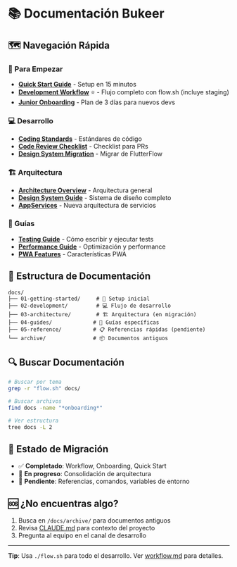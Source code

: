 # 📚 Documentación Bukeer

## 🗺️ Navegación Rápida

### 🚀 Para Empezar
- **[Quick Start Guide](./01-getting-started/quick-start.md)** - Setup en 15 minutos
- **[Development Workflow](./02-development/workflow.md)** ⭐ - Flujo completo con flow.sh (incluye staging)
- **[Junior Onboarding](./04-guides/junior-onboarding.md)** - Plan de 3 días para nuevos devs

### 💻 Desarrollo
- **[Coding Standards](./CONTRIBUTING.md)** - Estándares de código
- **[Code Review Checklist](./CODE_REVIEW_CHECKLIST.md)** - Checklist para PRs
- **[Design System Migration](./DESIGN_SYSTEM_MIGRATION.md)** - Migrar de FlutterFlow

### 🏗️ Arquitectura
- **[Architecture Overview](./ARCHITECTURE.md)** - Arquitectura general
- **[Design System Guide](./BUKEER_DESIGN_SYSTEM_GUIDE.md)** - Sistema de diseño completo
- **[AppServices](./NEW_ARCHITECTURE_GUIDE.md)** - Nueva arquitectura de servicios

### 📖 Guías
- **[Testing Guide](./TESTING_GUIDE.md)** - Cómo escribir y ejecutar tests
- **[Performance Guide](./PERFORMANCE_GUIDE.md)** - Optimización y performance
- **[PWA Features](./PWA_FEATURES.md)** - Características PWA

## 📁 Estructura de Documentación

```
docs/
├── 01-getting-started/     # 🚀 Setup inicial
├── 02-development/         # 💻 Flujo de desarrollo
├── 03-architecture/        # 🏗️ Arquitectura (en migración)
├── 04-guides/             # 📖 Guías específicas  
├── 05-reference/          # 📋 Referencias rápidas (pendiente)
└── archive/               # 📦 Documentos antiguos
```

## 🔍 Buscar Documentación

```bash
# Buscar por tema
grep -r "flow.sh" docs/

# Buscar archivos
find docs -name "*onboarding*"

# Ver estructura
tree docs -L 2
```

## 📝 Estado de Migración

- ✅ **Completado**: Workflow, Onboarding, Quick Start
- 🚧 **En progreso**: Consolidación de arquitectura
- 📅 **Pendiente**: Referencias, comandos, variables de entorno

## 🆘 ¿No encuentras algo?

1. Busca en `/docs/archive/` para documentos antiguos
2. Revisa [CLAUDE.md](./CLAUDE.md) para contexto del proyecto
3. Pregunta al equipo en el canal de desarrollo

---

**Tip**: Usa `./flow.sh` para todo el desarrollo. Ver [workflow.md](./02-development/workflow.md) para detalles.